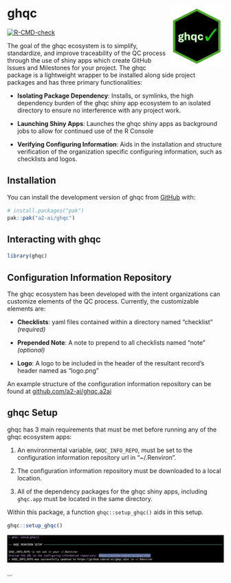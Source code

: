 
<!-- README.md is generated from README.Rmd. Please edit that file -->

# ghqc <a href="https://github.com/a2-ai/ghqc/"><img src="man/figures/logo.png" align="right" height="139" alt="ghqc website" /></a>

<!-- badges: start -->

[![R-CMD-check](https://github.com/A2-ai/ghqc/actions/workflows/R-CMD-check.yaml/badge.svg)](https://github.com/A2-ai/ghqc/actions/workflows/R-CMD-check.yaml)
<!-- badges: end -->

The goal of the ghqc ecosystem is to simplify, standardize, and improve
traceability of the QC process through the use of shiny apps which
create GitHub Issues and Milestones for your project. The ghqc package
is a lightweight wrapper to be installed along side project packages and
has three primary functionalities:

- **Isolating Package Dependency**: Installs, or symlinks, the high
  dependency burden of the ghqc shiny app ecosystem to an isolated
  directory to ensure no interference with any project work.

- **Launching Shiny Apps**: Launches the ghqc shiny apps as background
  jobs to allow for continued use of the R Console

- **Verifying Configuring Information**: Aids in the installation and
  structure verification of the organization specific configuring
  information, such as checklists and logos.

## Installation

You can install the development version of ghqc from
[GitHub](https://github.com/) with:

``` r
# install.packages("pak")
pak::pak("a2-ai/ghqc")
```

## Interacting with ghqc

``` r
library(ghqc)
```

## Configuration Information Repository

The ghqc ecosystem has been developed with the intent organizations can
customize elements of the QC process. Currently, the customizable
elements are:

- **Checklists**: yaml files contained within a directory named
  “checklist” *(required)*

- **Prepended Note**: A note to prepend to all checklists named “note”
  *(optional)*

- **Logo**: A logo to be included in the header of the resultant
  record’s header named as “logo.png”

An example structure of the configuration information repository can be
found at
[github.com/a2-ai/ghqc.a2ai](https://github.com/a2-ai/ghqc.a2ai)

## ghqc Setup

ghqc has 3 main requirements that must be met before running any of the
ghqc ecosystem apps:

1.  An environmental variable, `GHQC_INFO_REPO`, must be set to the
    configuration information repository url in “~/.Renviron”.

2.  The configuration information repository must be downloaded to a
    local location.

3.  All of the dependency packages for the ghqc shiny apps, including
    `ghqc.app` must be located in the same directory.

Within this package, a function `ghqc::setup_ghqc()` aids in this setup.

``` r
ghqc::setup_ghqc()
```

![](man/figures/renviron_setup.png)

…
